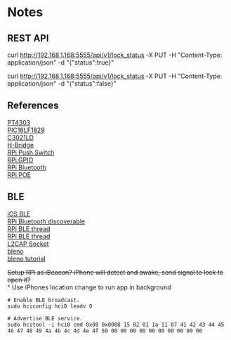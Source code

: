 # Notes

## REST API

curl http://192.168.1.168:5555/api/v1/lock_status -X PUT -H "Content-Type: application/json" -d "{\"status\":true}"

curl http://192.168.1.168:5555/api/v1/lock_status -X PUT -H "Content-Type: application/json" -d "{\"status\":false}"

## References

[PT4303](http://www.dzsc.com/uploadfile/company/307703/201246135150265.pdf)  
[PIC16LF1829](http://ww1.microchip.com/downloads/en/DeviceDoc/41440B.pdf)  
[C3021LD](https://www.diodes.com/assets/Datasheets/ds32152.pdf)  
[H-Bridge](http://www.modularcircuits.com/blog/articles/h-bridge-secrets/h-bridges-the-basics/)  
[RPi Push Switch](http://razzpisampler.oreilly.com/ch07.html)  
[RPi.GPIO](https://sourceforge.net/p/raspberry-gpio-python/wiki/BasicUsage/)  
[RPi Bluetooth](https://www.raspberrypi.org/forums/viewtopic.php?p=947185#p947185)  
[RPi POE](https://raspberrypi.stackexchange.com/questions/715/how-do-i-modify-my-raspberry-pi-to-be-powered-over-poe)  

## BLE

[iOS BLE](https://developer.apple.com/library/content/documentation/NetworkingInternetWeb/Conceptual/CoreBluetooth_concepts/PerformingCommonCentralRoleTasks/PerformingCommonCentralRoleTasks.html#//apple_ref/doc/uid/TP40013257-CH3-SW1)  
[RPi Bluetooth discoverable](https://stackoverflow.com/questions/37927606/how-do-i-make-raspberry-pi-3-discoverable-for-ios-and-corebluetooth)  
[RPi BLE thread](https://www.raspberrypi.org/forums/viewtopic.php?t=78838)  
[RPi BLE thread](https://www.raspberrypi.org/forums/viewtopic.php?p=521067#p521067)  
[L2CAP Socket](https://stackoverflow.com/questions/20682294/bluez-advertise-service-gatt-server-example)  
[bleno](https://github.com/sandeepmistry/bleno/blob/master/examples/echo/characteristic.js)  
[bleno tutorial](http://www.raspberry-pi-geek.com/Archive/2014/08/Getting-BLE-to-behave-on-the-Pi/(offset)/2)  

~~Setup RPi as iBeacon? iPhone will detect and awake, send signal to lock to open it?~~  
^ Use iPhones location change to run app in background

```
# Enable BLE broadcast.
sudo hciconfig hci0 leadv 0

# Advertise BLE service.
sudo hcitool -i hci0 cmd 0x08 0x0008 15 02 01 1a 11 07 41 42 43 44 45 46 47 48 49 4a 4b 4c 4d 4e 4f 50 00 00 00 00 00 00 00 00 00 00
```